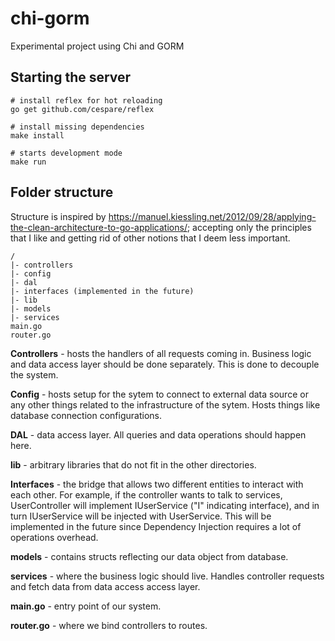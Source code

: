 # chi-gorm
Experimental project using Chi and GORM

## Starting the server


```
# install reflex for hot reloading
go get github.com/cespare/reflex

# install missing dependencies
make install

# starts development mode
make run
```

## Folder structure

Structure is inspired by https://manuel.kiessling.net/2012/09/28/applying-the-clean-architecture-to-go-applications/;
accepting only the principles that I like and getting rid of other notions that
I deem less important.

```
/
|- controllers
|- config
|- dal
|- interfaces (implemented in the future)
|- lib
|- models
|- services
main.go
router.go
```

**Controllers** - hosts the handlers of all requests coming in. Business logic
and data access layer should be done separately. This is done to decouple the
system.

**Config** - hosts setup for the sytem to connect to external data source or
any other things related to the infrastructure of the sytem. Hosts things like
database connection configurations.

**DAL** - data access layer. All queries and data operations should happen here.

**lib** - arbitrary libraries that do not fit in the other directories.

**Interfaces** - the bridge that allows two different entities to interact
with each other. For example, if the controller wants to talk to services,
UserController will implement IUserService ("I" indicating interface), and
in turn IUserService will be injected with UserService. This will be implemented
in the future since Dependency Injection requires a lot of operations overhead.

**models** - contains structs reflecting our data object from database.

**services** - where the business logic should live. Handles controller
requests and fetch data from data access access layer.

**main.go** - entry point of our system.

**router.go** - where we bind controllers to routes.
